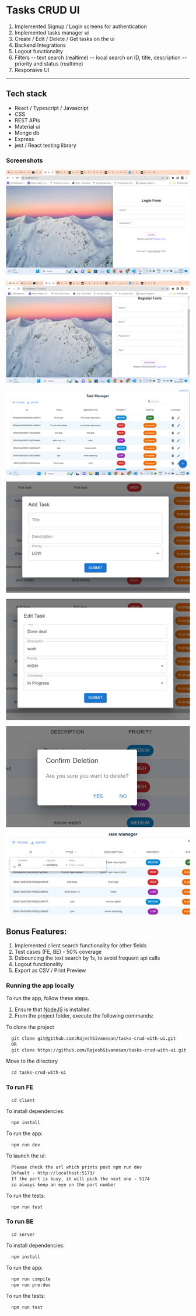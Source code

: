 # Tasks CRUD UI
1. Implemented Signup / Login screens for authentication
2. Implemented tasks manager ui
3. Create / Edit / Delete / Get tasks on the ui
4. Backend Integrations
5. Logout functionality
6. Filters
    -- text search (realtime)
    -- local search on ID, title, description
    -- priority and status (realtime)
7. Responsive UI

<hr />

## Tech stack
 - React / Typescript / Javascript
 - CSS
 - REST APIs
 - Material ui
 - Mongo db
 - Express
 - jest / React testing library
 
### Screenshots
![Alt text](image.png)

![Alt text](image-1.png)

![Alt text](image-2.png)

![Alt text](image-3.png)

![Alt text](image-4.png)

![Alt text](image-5.png)

![Alt text](image-6.png)

## Bonus Features:
1. Implemented client search functionality for other fields
2. Test cases (FE, BE) - 50% coverage
3. Debouncing the text search by 1s, to avoid frequent api calls
4. Logout functionality
5. Export as CSV / Print Preview

### Running the app locally

To run the app, follow these steps.

1. Ensure that [NodeJS](http://nodejs.org/) is installed.
2. From the project folder, execute the following commands:

To clone the project
```shell
  git clone git@github.com:RajeshSivanesan/tasks-crud-with-ui.git
  OR
  git clone https://github.com/RajeshSivanesan/tasks-crud-with-ui.git
```

Move to the directory
```shell
  cd tasks-crud-with-ui
```

### To run FE
```shell
  cd client
```

To install dependencies:
```shell
  npm install
```

To run the app:
```shell
  npm run dev
```

To launch the ui:
```shell
  Please check the url which prints post npm run dev
  Default - http://localhost:5173/
  If the port is busy, it will pick the next one - 5174
  so always keep an eye on the port number
```

To run the tests:
```shell
  npm run test
```

### To run BE
```shell
  cd server
```

To install dependencies:
```shell
  npm install
```

To run the app:
```shell
  npm run compile
  npm run pre:dev
```

To run the tests:
```shell
  npm run test
```
